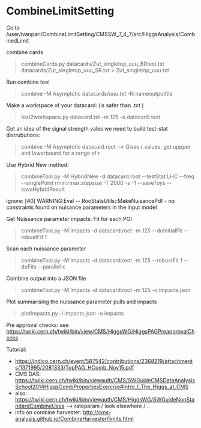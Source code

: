 # CombineLimitSetting


Go to 
 /user/ivanpari/CombineLimitSetting/CMSSW_7_4_7/src/HiggsAnalysis/CombinedLimit
 
 combine cards
 >  combineCards.py datacards/Zut_singletop_uuu_BRtest.txt datacards/Zut_singletop_uuu_SR.txt > Zut_singletop_uuu.txt

 
 
 Run combine tool 
 >  combine -M Asymptotic datacards/uuu.txt -N nameoutputfile


Make a workspace of your datacard: (is safer than .txt )
 > text2workspace.py datacard.txt -m 125 -o datacard.root
 


Get an idea of the signal strength vales we need to build test-stat distrubutions: 
 > combine -M Asymptotic datacard.root   --> Gives r values: get uppper and lowerbound  for a range of r
 
Use Hybrid New method: 
  > combineTool.py -M HybridNew -d datacard.root --testStat LHC --freq --singlePoint rmin:rmax:stepsize -T 2000 -s -1 --saveToys --saveHybridResult 
  
  ignore: [#0] WARNING:Eval -- RooStatsUtils::MakeNuisancePdf - no constraints found on nuisance parameters in the input model
  
Get Nuissance parameter impacts: 
   Fit for each POI 
   > combineTool.py -M Impacts -d datacard.root -m 125 --doInitialFit --robustFit 1
  
  Scan each nuissance parameter
   > combineTool.py -M Impacts -d datacard.root -m 125 --robustFit 1 --doFits --parallel x
   
   Combine output into a JSON file
   > combineTool.py -M Impacts -d datacard.root -m 125 -o impacts.json
  
  Plot summarising the nuissance parameter pulls and impacts
   > plotImpacts.py -i impacts.json -o impacts
   
   
   
 Pre approval checks: 
 see https://twiki.cern.ch/twiki/bin/view/CMS/HiggsWG/HiggsPAGPreapprovalChecks
 
 
Tutorial:
- https://indico.cern.ch/event/587542/contributions/2368219/attachments/1371995/2081333/TopPAG_HComb_Nov15.pdf
- CMS DAS: https://twiki.cern.ch/twiki/bin/viewauth/CMS/SWGuideCMSDataAnalysisSchool2014HiggsCombPropertiesExercise#Intro_I_The_Higgs_at_CMS
- also: https://twiki.cern.ch/twiki/bin/viewauth/CMS/HiggsWG/SWGuideNonStandardCombineUses --> rateparam / look elsewhere / .. 
- info on combine harvester: http://cms-analysis.github.io/CombineHarvester/limits.html
